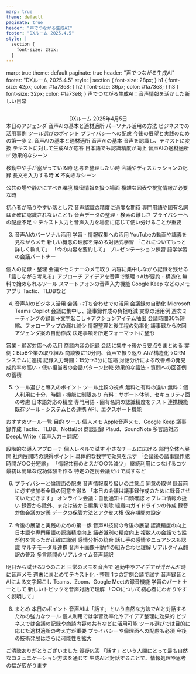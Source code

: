 ```yaml
---
marp: true
theme: default
paginate: true
header: "声でつながる生成AI"
footer: "DXルーム 2025.4.5"
style: |
  section {
    font-size: 28px;
  }
---
```


marp: true theme: default paginate: true header: "声でつながる生成AI" footer: "DXルーム 2025.4.5" style: | section { font-size: 28px; } h1 { font-size: 42px; color: 
#1a73e8; } h2 { font-size: 36px; color: 
#1a73e8; } h3 { font-size: 32px; color: 
#1a73e8; }
声でつながる生成AI：音声情報を活かした新しい日常
<div style="text-align: center; margin-top: 2em;"> DXルーム 2025年4月5日 </div> <!-- みなさん、こんにちは。本日はお時間をいただきありがとうございます。DXルームの［お名前］です。 今日は「声でつながる生成AI」というテーマで、私たちの日常やビジネスの中で音声AIをどう活用できるかについてお話しします。 -->
本日のアジェンダ
音声AIの基本と適材適所
パーソナル活用の方法
ビジネスでの活用事例
ツール選びのポイント
プライバシーへの配慮
今後の展望と実践のための第一歩
<!-- 最近では、ChatGPTやClaudeなどの生成AIが注目されていますが、その活用方法として「音声」というインターフェースがとても可能性を秘めています。 まず皆さんに質問です。生成AIを日常的に使っている方は、どんな場面で使うことが多いですか？ テキスト入力で質問したり、写真を解析してもらったりという使い方が多いようですね。 今日のお話では、「話す」という私たちにとって最も自然なコミュニケーション方法を通じて生成AIと対話する方法、そしてその音声情報をどう活用できるかについて掘り下げていきます。 -->
2. 音声AIの基本と適材適所
音声AIの基本
音声を認識し、テキストに変換
テキストに対して生成AIが応答
日本語でも認識精度が向上
<!-- まず、音声AIの基本と、どんな場面で活用するのが効果的かについてお話しします。 音声AIとは、私たちの声を認識し、テキストに変換したり、そのテキストに対して生成AIが応答したりするテクノロジーです。最近では音声認識の精度が飛躍的に向上し、日本語でもかなり正確に認識してくれるようになりました。 -->
音声AIの適材適所
✅ 効果的なシーン

移動中や手が塞がっている時
思考を整理したい時
会議やディスカッションの記録
長文を入力する時
❌ 不向きなシーン

公共の場や静かにすべき環境
機密情報を扱う場面
複雑な図表や視覚情報が必要な時
<!-- ただし、すべての場面で音声入力が最適というわけではありません。例えば、公共の場や静かにすべき環境、あるいは機密情報を扱う場面では、音声よりもテキスト入力の方が適している場合があります。 音声AIが特に力を発揮するのは、移動中や手が塞がっている時、思考を整理したい時、会議やディスカッションの記録、そして長文を入力する時などです。 -->
初心者が陥りやすい落とし穴
音声認識の精度に過度な期待
専門用語や固有名詞は正確に認識されないことも
音声データの整理・検索の難しさ
プライバシーへの配慮不足
💡 テキスト入力と音声入力を場面に応じて使い分けることが重要

<!-- 初心者がよく陥る落とし穴としては、音声認識の精度に過度な期待をすることが挙げられます。特に専門用語や固有名詞は正確に認識されないことがあります。また、音声データはテキストデータよりも整理や検索が難しいという特性もあります。 これらの特性を理解した上で、テキスト入力と音声入力を場面に応じて使い分けることが重要です。では、具体的な活用例に移りましょう。 -->
3. 音声AIのパーソナル活用
学習・情報収集への活用
YouTubeの動画や講義を見ながらメモ
新しい概念の理解を深める対話式学習
「これについてもっと詳しく教えて」
「今の内容を要約して」
プレゼンテーション練習
語学学習の会話パートナー
<!-- それでは、個人での活用方法についてご紹介します。まずは自分自身の学習や情報収集のための活用例です。 YouTubeの動画や講義を見ながら、重要なポイントを音声でメモする方法があります。例えば「これについてもっと詳しく教えて」と質問したり、「今の内容を要約して」と指示したりすることで、理解を深めることができます。 私自身の経験では、新しい概念を学ぶ際に、その概念について音声AIに説明してもらい、さらに質問を重ねることで理解が深まりました。例えば、ブロックチェーンについて基本から応用まで、対話形式で理解を進めていくことができました。 -->
個人の記録・整理
会議やセミナーのメモ取り
内容に集中しながら記録を残せる
「話しながら考える」アプローチ
アイデアを音声で整理→AIが要約・構造化
無料で始められるツール
スマートフォンの音声入力機能
Google Keep などのメモアプリ
Tactic、TLDBなど
<!-- 会議やセミナーに参加した際のメモ取りを音声AIで行うことで、内容に集中しながら記録を残せます。具体的には、iPhoneの画面録画機能を使って音声を記録し、後からその音声を文字に起こすという方法があります。 また、「話しながら考える」というアプローチも効果的です。例えば、企画書を作成する前に、アイデアを音声で話しながら整理し、それをAIに要約や構造化してもらうことで、より効率的に思考を整理できます。 私のおすすめは、まずはスマートフォンの標準機能から始めることです。例えば、通勤中に音声メモを録り、それを後からテキスト化して整理するという習慣をつけると、徐々に自分のワークフローが作られていきます。 -->
4. 音声AIのビジネス活用
会議・打ち合わせでの活用
会議録の自動化
Microsoft Teams Copilot
会議に集中し、議事録作成の負担軽減
実際の活用例
週次ミーティングの録音→文字起こし→アクションアイテム抽出
会議時間30%短縮、フォローアップの漏れ減少
情報整理と後工程の効率化
議事録から次回アジェンダ案の自動作成
決定事項を所定フォーマットに整形
<!-- 社内会議の記録は、多くの組織で課題となっています。会議中に詳細なメモを取ろうとすると、議論に集中できなくなるというジレンマがあります。 Microsoft TeamsのCopilotのような機能を使うと、会議の録音と同時に文字起こしができます。ただし、日本語の認識精度や専門用語の理解には限界もあります。 実際の活用例として、あるチームでは週次ミーティングの内容をすべて録音し、音声AIで文字に起こした上で、重要なアクションアイテムだけを抽出するという方法を採用しています。これにより、会議時間が30%短縮され、フォローアップの漏れも減少したそうです。 -->
営業・顧客対応への活用
商談内容の記録
会話に集中→後から要点をまとめる
実例：BtoB企業の取り組み
商談後に10分間、音声で振り返り
AIが構造化→CRMシステムに連携
記録入力時間：15分→3分に短縮
対話分析による改善点の発見
成約率の高い・低い担当者の会話パターン比較
効果的な話法・質問への回答例の蓄積
<!-- 営業活動では、商談の内容を正確に記録することが重要です。音声AIを活用すれば、商談中にメモを取る代わりに会話に集中でき、後から要点をまとめることができます。 例えば、あるBtoB企業では、営業担当者が顧客との商談後に10分程度、音声で商談内容を振り返り、それをAIが構造化して既存のCRMシステムに連携するという仕組みを導入しました。これにより、商談記録の入力時間が平均で15分から3分に短縮されたとのことです。 また、対話分析による改善点の発見も可能です。例えば、成約率の高い営業担当者と低い担当者の会話パターンを比較分析することで、効果的な話法やよくある質問への回答例を蓄積できます。 -->
5. ツール選びと導入のポイント
ツール比較の視点
無料と有料の違い
無料：個人利用に十分、時間・機能に制限あり
有料：サポート体制、セキュリティ面の考慮
日本語対応の精度
専門用語・固有名詞の認識精度をテスト
連携機能
既存ツール・システムとの連携
API、エクスポート機能
<!-- 音声AIツールを選ぶ際のポイントとして、以下の観点があります： 無料と有料の違いについては、無料ツールは個人利用には十分ですが、多くの場合、利用時間や機能に制限があります。業務利用の場合は、サポート体制やセキュリティ面も考慮し、適切な有料プランを検討する価値があります。 日本語対応の精度については、日本語の音声認識は英語に比べると一般的に精度が劣る傾向があります。特に専門用語や固有名詞の認識精度は事前にテストすることをおすすめします。 連携機能については、単に音声をテキスト化するだけでなく、そのデータを既存のツールやシステムとどう連携できるかも重要です。APIの有無やエクスポート機能なども確認しましょう。 -->
おすすめツール一覧
目的	ツール
個人メモ	Apple音声メモ、Google Keep
議事録作成	Tactic、TLDB、NottaBot
商談記録	Plaud、SoundNote
多言語対応	DeepL Write（音声入力＋翻訳）
<!-- 目的別におすすめのツールとしては、個人メモならApple音声メモやGoogle Keep、議事録作成ならTactic、TLDB、NottaBot、商談記録ならPlaudやSoundNote、多言語対応ならDeepL Writeなどがあります。それぞれ特徴が異なりますので、目的に合わせて選ぶとよいでしょう。 -->
段階的な導入アプローチ
個人レベルで試す
小さなチームに広げる
部門全体へ展開
社内展開時の説得ポイント
具体的な数字で効果を示す
「会議後の議事録作成時間が○○分短縮」
「情報共有のミスが○○%減少」
継続利用につなげるコツ
最初は簡単な成功体験を作る
特定の定例会議だけで試すなど
<!-- 組織内で音声AIを導入する際は、一度に全社展開するよりも段階的なアプローチが効果的です。 まずは個人レベルで試してみて、効果を実感した上で小さなチームに広げ、さらに部門全体へと展開していくステップを踏むとよいでしょう。 社内展開時の説得ポイントとしては、具体的な数字で効果を示すことが重要です。例えば、「会議後の議事録作成時間が○○分短縮された」「情報共有のミスが○○%減少した」といったデータがあると説得力が増します。 -->
6. プライバシーと倫理面の配慮
音声情報取り扱いの注意点
同意の取得
録音前に必ず参加者全員の同意を得る
「本日の会議は議事録作成のために録音させていただきます」
オンライン会議：自動通知＋口頭確認
オフレコ情報の扱い
録音から除外、または後から編集で削除
組織内ガイドラインの作成
録音対象会議の定義
データの保管方法とアクセス権
保存期間の設定
<!-- 音声情報を扱う際には、プライバシーや倫理面への配慮が特に重要になります。 会議や対話を録音する際には、必ず参加者全員の同意を得ることが基本です。特に顧客との会話や社外の方を含む会議では、事前に「この会話は記録させていただきます」と伝え、了承を得ましょう。 同意の取り方としては、会議の冒頭で「本日の会議は議事録作成のために録音させていただきますが、よろしいでしょうか」と確認する方法が一般的です。 また、「ここからはオフレコでお話しします」という場面も出てくるかもしれません。そういった情報は録音から除外するか、後から編集で削除するプロセスを設けることも検討しましょう。 -->
7. 今後の展望と実践のための第一歩
音声AI技術の今後の展望
認識精度の向上
日本語や専門用語の認識精度向上
話者識別の精度向上
複数人の会話でも誰が何を言ったか正確に識別
感情分析の統合
話し手の感情やニュアンスも認識
マルチモーダル連携
音声＋画像＋動作の組み合わせ理解
リアルタイム翻訳の普及
多言語間のリアルタイム音声翻訳
<!-- 音声AI技術は急速に進化しており、今後1〜2年で以下のような発展が期待されます： 認識精度の向上については、特に日本語や専門用語の認識精度が飛躍的に向上すると予想されます。 話者識別の精度向上については、複数人の会話でも、誰が何を言ったのかを正確に識別できるようになるでしょう。 感情分析の統合については、話し手の感情やニュアンスも認識し、テキスト化する際に反映できるようになると考えられます。 マルチモーダル連携については、音声だけでなく、画像や動作と組み合わせた理解が進むでしょう。 -->
明日から試せる3つのこと
日常のメモを音声で
通勤中やアイデアが浮かんだ時に音声メモ
週末にまとめてテキスト化・整理
1つの定例会議で試す
音声録音とAIによる文字起こし
Teams、Zoom、Google Meetの録音機能
学習のパートナーとして
新しいトピックを音声対話で理解
「○○について初心者にわかりやすく説明して」
<!-- 具体的に明日から始められることとして、以下の3つをおすすめします： 日常のメモを音声でとる習慣をつけてみましょう。通勤中やアイデアが浮かんだ時に、スマートフォンの音声メモ機能を使って記録する習慣をつけてみましょう。週末にまとめてテキスト化し、整理する時間を設けるとよいでしょう。 1つの定例会議で試すことも良い始め方です。定期的に行われている会議の1つを選んで、音声録音とAIによる文字起こしを試してみましょう。Teams、Zoom、Google Meetなどの録音機能や、専用のアプリを使うと簡単に始められます。 学習のパートナーとして活用するのも良いでしょう。新しいトピックについて学ぶ際に、音声対話で質問しながら理解を深める方法を試してみましょう。 -->
8. まとめ
本日のポイント
音声AIは「話す」という自然な方法でAIと対話するための強力なツール
個人利用では学習効率化やアイデア整理に効果的
ビジネスでは会議の記録や商談内容の共有などに活用可能
ツール選びでは目的に応じた適材適所の考え方が重要
プライバシーや倫理面への配慮も必須
今後の技術発展はさらに可能性を拡大
<!-- 今日お話ししたことをまとめますと： 音声AIは「話す」という自然な方法でAIと対話するための強力なツールです。個人利用では学習効率化やアイデア整理に効果的です。ビジネスでは会議の記録や商談内容の共有などに活用できます。ツール選びでは目的に応じた適材適所の考え方が重要です。プライバシーや倫理面への配慮も忘れてはなりません。今後の技術発展はさらに可能性を広げていきます。 -->
ご清聴ありがとうございました
質疑応答
「話す」という人間にとって最も自然なコミュニケーション方法を通じて
生成AIと対話することで、情報処理や思考の幅が広がります

<!-- 最後に、「話す」という人間にとって最も自然なコミュニケーション方法を通じて生成AIと対話することで、私たちの情報処理や思考の幅が広がります。テキスト入力だけではなく、音声という新たなチャネルを加えることで、AIとの対話がより豊かになることを期待しています。 ここまでのお話で、質問やコメントがありましたら、ぜひお聞かせください。また、今回ご紹介したツールや参考情報については、後ほどリンク集をシェアさせていただきます。 ありがとうございました。それでは質疑応答に移りたいと思います。 -->
